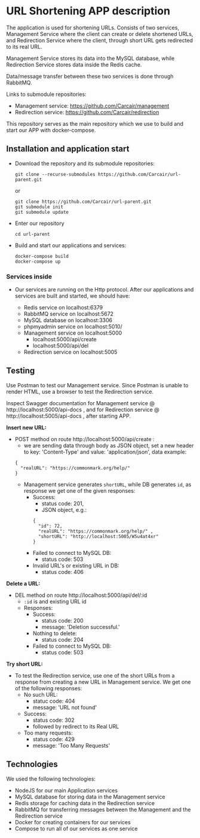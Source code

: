 # URL Shortening APP description

The application is used for shortening URLs. Consists of two services, Management Service where the client can create or delete shortened URLs, and Redirection Service where the client, through short URL gets redirected to its real URL.

Management Service stores its data into the MySQL database, while Redirection Service stores data inside the Redis cache.

Data/message transfer between these two services is done through RabbitMQ.

Links to submodule repositories:

- Management service: https://github.com/Carcair/management
- Redirection service: https://github.com/Carcair/redirection

This repository serves as the main repository which we use to build and start our APP with docker-compose.

## Installation and application start

- Download the repository and its submodule repositories:

  ```
  git clone --recurse-submodules https://github.com/Carcair/url-parent.git
  ```

  or

  ```
  git clone https://github.com/Carcair/url-parent.git
  git submodule init
  git submodule update
  ```

- Enter our repository

  ```
  cd url-parent
  ```

- Build and start our applications and services:
  ```
  docker-compose build
  docker-compose up
  ```

### **Services inside**

- Our services are running on the Http protocol. After our applications and services are built and started, we should have:

  - Redis service on localhost:6379
  - RabbitMQ service on localhost:5672
  - MySQL database on localhost:3306
  - phpmyadmin service on localhost:5010/
  - Management service on localhost:5000
    - localhost:5000/api/create
    - localhost:5000/api/del
  - Redirection service on localhost:5005

## Testing

Use Postman to test our Management service. Since Postman is unable to render HTML, use a browser to test the Redirection service.

Inspect Swagger documentation for Management service @ http://localhost:5000/api-docs , and for Redirection service @ http://localhost:5005/api-docs , after starting APP.

**Insert new URL:**

- POST method on route http://localhost:5000/api/create :
  - we are sending data through body as JSON object, set a new header to key: 'Content-Type' and value: 'application/json', data example:
  ```
  {
    "realURL": "https://commonmark.org/help/"
  }
  ```
  - Management service generates `shortURL`, while DB generates `id`, as response we get one of the given responses:
    - Success:
      - status code: 201,
      - JSON object, e.g.:
      ```
      {
        "id": 72,
        "realURL": "https://commonmark.org/help/" ,
        "shortURL": "http://localhost:5005/W5u4at4xr"
      }
      ```
    - Failed to connect to MySQL DB:
      - status code: 503
    - Invalid URL's or existing URL in DB:
      - status code: 406

**Delete a URL:**

- DEL method on route http://localhost:5000/api/del/:id
  - `:id` is and existing URL id
  - Responses:
    - Success:
      - status code: 200
      - message: 'Deletion successful.'
    - Nothing to delete:
      - status code: 204
    - Failed to connect to MySQL DB:
      - status code: 503

**Try short URL:**

- To test the Redirection service, use one of the short URLs from a response from creating a new URL in Management service. We get one of the following responses:
  - No such URL:
    - statuc code: 404
    - message: 'URL not found'
  - Success:
    - status code: 302
    - followed by redirect to its Real URL
  - Too many requests:
    - status code: 429
    - message: 'Too Many Requests'

## Technologies

We used the following technologies:

- NodeJS for our main Application services
- MySQL database for storing data in the Management service
- Redis storage for caching data in the Redirection service
- RabbitMQ for transferring messages between the Management and the Redirection service
- Docker for creating containers for our services
- Compose to run all of our services as one service
